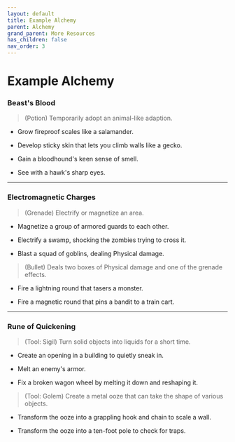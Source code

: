 ```yaml
---
layout: default
title: Example Alchemy
parent: Alchemy
grand_parent: More Resources
has_children: false
nav_order: 3
---
```


# Example Alchemy

### Beast's Blood

> (Potion) Temporarily adopt an animal-like adaption.

-   Grow fireproof scales like a salamander.

-   Develop sticky skin that lets you climb walls like a gecko.

-   Gain a bloodhound's keen sense of smell.

-   See with a hawk's sharp eyes.

---

### Electromagnetic Charges

> (Grenade) Electrify or magnetize an area.

-   Magnetize a group of armored guards to each other.

-   Electrify a swamp, shocking the zombies trying to cross it.

-   Blast a squad of goblins, dealing Physical damage.

> (Bullet) Deals two boxes of Physical damage and one of the grenade effects.

-   Fire a lightning round that tasers a monster.

-   Fire a magnetic round that pins a bandit to a train cart.

---

### Rune of Quickening

> (Tool: Sigil) Turn solid objects into liquids for a short time.

-   Create an opening in a building to quietly sneak in.

-   Melt an enemy's armor.

-   Fix a broken wagon wheel by melting it down and reshaping it.

> (Tool: Golem) Create a metal ooze that can take the shape of various objects.

-   Transform the ooze into a grappling hook and chain to scale a wall.

-   Transform the ooze into a ten-foot pole to check for traps.
